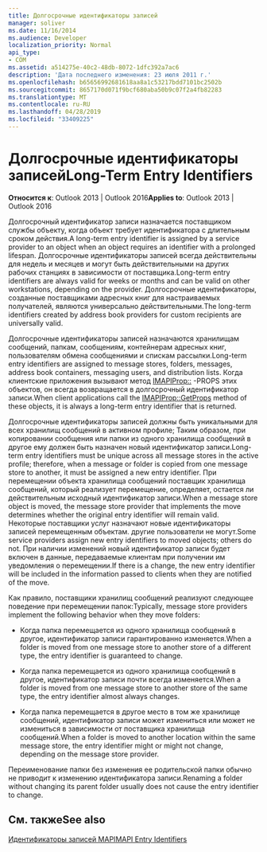 ```yaml
---
title: Долгосрочные идентификаторы записей
manager: soliver
ms.date: 11/16/2014
ms.audience: Developer
localization_priority: Normal
api_type:
- COM
ms.assetid: a514275e-40c2-48db-8072-1dfc392a7ac6
description: 'Дата последнего изменения: 23 июля 2011 г.'
ms.openlocfilehash: b65656992681618aa8a1c53217bdd7101bc2502b
ms.sourcegitcommit: 8657170d071f9bcf680aba50b9c07f2a4fb82283
ms.translationtype: MT
ms.contentlocale: ru-RU
ms.lasthandoff: 04/28/2019
ms.locfileid: "33409225"
---
```

# <a name="long-term-entry-identifiers"></a><span data-ttu-id="9301d-103">Долгосрочные идентификаторы записей</span><span class="sxs-lookup"><span data-stu-id="9301d-103">Long-Term Entry Identifiers</span></span>

  
  
<span data-ttu-id="9301d-104">**Относится к**: Outlook 2013 | Outlook 2016</span><span class="sxs-lookup"><span data-stu-id="9301d-104">**Applies to**: Outlook 2013 | Outlook 2016</span></span> 
  
<span data-ttu-id="9301d-105">Долгосрочный идентификатор записи назначается поставщиком службы объекту, когда объект требует идентификатора с длительным сроком действия.</span><span class="sxs-lookup"><span data-stu-id="9301d-105">A long-term entry identifier is assigned by a service provider to an object when an object requires an identifier with a prolonged lifespan.</span></span> <span data-ttu-id="9301d-106">Долгосрочные идентификаторы записей всегда действительны для недель и месяцев и могут быть действительными на других рабочих станциях в зависимости от поставщика.</span><span class="sxs-lookup"><span data-stu-id="9301d-106">Long-term entry identifiers are always valid for weeks or months and can be valid on other workstations, depending on the provider.</span></span> <span data-ttu-id="9301d-107">Долгосрочные идентификаторы, созданные поставщиками адресных книг для настраиваемых получателей, являются универсально действительными.</span><span class="sxs-lookup"><span data-stu-id="9301d-107">The long-term identifiers created by address book providers for custom recipients are universally valid.</span></span> 
  
<span data-ttu-id="9301d-108">Долгосрочные идентификаторы записей назначаются хранилищам сообщений, папкам, сообщениям, контейнерам адресных книг, пользователям обмена сообщениями и спискам рассылки.</span><span class="sxs-lookup"><span data-stu-id="9301d-108">Long-term entry identifiers are assigned to message stores, folders, messages, address book containers, messaging users, and distribution lists.</span></span> <span data-ttu-id="9301d-109">Когда клиентские приложения вызывают метод [IMAPIProp::](imapiprop-getprops.md) -PROPS этих объектов, он всегда возвращается в долгосрочный идентификатор записи.</span><span class="sxs-lookup"><span data-stu-id="9301d-109">When client applications call the [IMAPIProp::GetProps](imapiprop-getprops.md) method of these objects, it is always a long-term entry identifier that is returned.</span></span> 
  
<span data-ttu-id="9301d-110">Долгосрочные идентификаторы записей должны быть уникальными для всех хранилищ сообщений в активном профиле; Таким образом, при копировании сообщения или папки из одного хранилища сообщений в другое ему должен быть назначен новый идентификатор записи.</span><span class="sxs-lookup"><span data-stu-id="9301d-110">Long-term entry identifiers must be unique across all message stores in the active profile; therefore, when a message or folder is copied from one message store to another, it must be assigned a new entry identifier.</span></span> <span data-ttu-id="9301d-111">При перемещении объекта хранилища сообщений поставщик хранилища сообщений, который реализует перемещение, определяет, остается ли действительным исходный идентификатор записи.</span><span class="sxs-lookup"><span data-stu-id="9301d-111">When a message store object is moved, the message store provider that implements the move determines whether the original entry identifier will remain valid.</span></span> <span data-ttu-id="9301d-112">Некоторые поставщики услуг назначают новые идентификаторы записей перемещенным объектам. другие пользователи не могут.</span><span class="sxs-lookup"><span data-stu-id="9301d-112">Some service providers assign new entry identifiers to moved objects; others do not.</span></span> <span data-ttu-id="9301d-113">При наличии изменений новый идентификатор записи будет включен в данные, передаваемые клиентам при получении им уведомления о перемещении.</span><span class="sxs-lookup"><span data-stu-id="9301d-113">If there is a change, the new entry identifier will be included in the information passed to clients when they are notified of the move.</span></span> 
  
<span data-ttu-id="9301d-114">Как правило, поставщики хранилищ сообщений реализуют следующее поведение при перемещении папок:</span><span class="sxs-lookup"><span data-stu-id="9301d-114">Typically, message store providers implement the following behavior when they move folders:</span></span>
  
- <span data-ttu-id="9301d-115">Когда папка перемещается из одного хранилища сообщений в другое, идентификатор записи гарантированно изменяется.</span><span class="sxs-lookup"><span data-stu-id="9301d-115">When a folder is moved from one message store to another store of a different type, the entry identifier is guaranteed to change.</span></span>
    
- <span data-ttu-id="9301d-116">Когда папка перемещается из одного хранилища сообщений в другое, идентификатор записи почти всегда изменяется.</span><span class="sxs-lookup"><span data-stu-id="9301d-116">When a folder is moved from one message store to another store of the same type, the entry identifier almost always changes.</span></span>
    
- <span data-ttu-id="9301d-117">Когда папка перемещается в другое место в том же хранилище сообщений, идентификатор записи может измениться или может не измениться в зависимости от поставщика хранилища сообщений.</span><span class="sxs-lookup"><span data-stu-id="9301d-117">When a folder is moved to another location within the same message store, the entry identifier might or might not change, depending on the message store provider.</span></span>
    
<span data-ttu-id="9301d-118">Переименование папки без изменения ее родительской папки обычно не приводит к изменению идентификатора записи.</span><span class="sxs-lookup"><span data-stu-id="9301d-118">Renaming a folder without changing its parent folder usually does not cause the entry identifier to change.</span></span> 
  
## <a name="see-also"></a><span data-ttu-id="9301d-119">См. также</span><span class="sxs-lookup"><span data-stu-id="9301d-119">See also</span></span>



[<span data-ttu-id="9301d-120">Идентификаторы записей MAPI</span><span class="sxs-lookup"><span data-stu-id="9301d-120">MAPI Entry Identifiers</span></span>](mapi-entry-identifiers.md)

